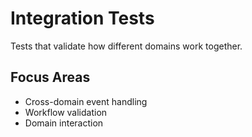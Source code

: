 # Integration Tests

Tests that validate how different domains work together.

## Focus Areas

- Cross-domain event handling
- Workflow validation
- Domain interaction
